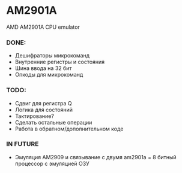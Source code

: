 # AM2901A
AMD AM2901A CPU emulator

### DONE:
- Дешифраторы микрокоманд
- Внутренние регистры и состояния
- Шина ввода на 32 бит
- Опкоды для микрокоманд

### TODO:
- Сдвиг для регистра Q
- Логика для состояний
- Тактирование?
- Сделать остальные операции
- Работа в обратном/дополнительном коде


### IN FUTURE
- Эмуляция AM2909 и связывание с двумя am2901a = 8 битный процессор с эмуляцией ОЗУ
